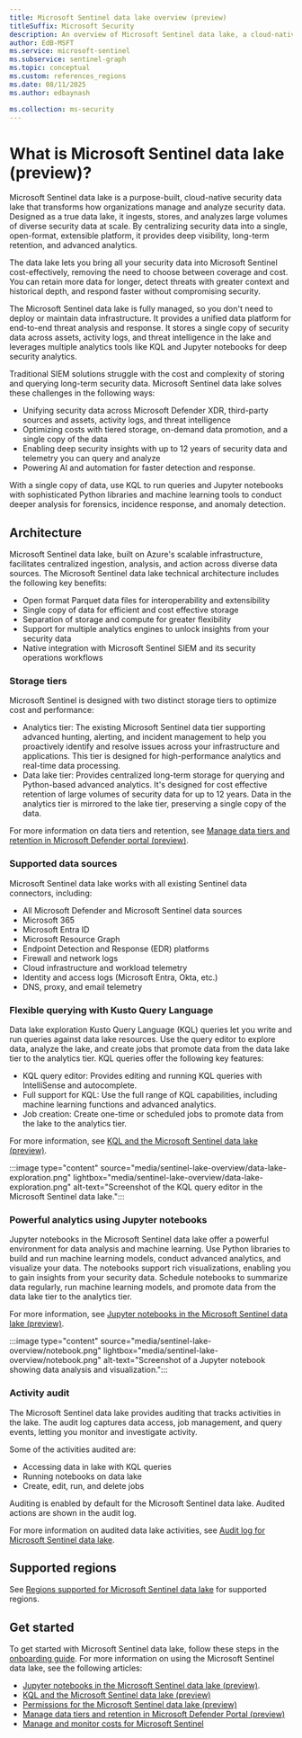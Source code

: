```yaml
---  
title: Microsoft Sentinel data lake overview (preview)
titleSuffix: Microsoft Security  
description: An overview of Microsoft Sentinel data lake, a cloud-native platform that extends Microsoft Sentinel with highly scalable, cost-effective long-term storage, advanced analytics, and AI-driven security operations.
author: EdB-MSFT  
ms.service: microsoft-sentinel  
ms.subservice: sentinel-graph
ms.topic: conceptual
ms.custom: references_regions
ms.date: 08/11/2025
ms.author: edbaynash  

ms.collection: ms-security  
---  
```



# What is Microsoft Sentinel data lake (preview)?

Microsoft Sentinel data lake is a purpose-built, cloud-native security data lake that transforms how organizations manage and analyze security data. Designed as a true data lake, it ingests, stores, and analyzes large volumes of diverse security data at scale. By centralizing security data into a single, open-format, extensible platform, it provides deep visibility, long-term retention, and advanced analytics.
  
The data lake lets you bring all your security data into Microsoft Sentinel cost-effectively, removing the need to choose between coverage and cost. You can retain more data for longer, detect threats with greater context and historical depth, and respond faster without compromising security.  

The Microsoft Sentinel data lake is fully managed, so you don't need to deploy or maintain data infrastructure. It provides a unified data platform for end-to-end threat analysis and response. It stores a single copy of security data across assets, activity logs, and threat intelligence in the lake and leverages multiple analytics tools like KQL and Jupyter notebooks for deep security analytics.

Traditional SIEM solutions struggle with the cost and complexity of storing and querying long-term security data. Microsoft Sentinel data lake solves these challenges in the following ways:

+ Unifying security data across Microsoft Defender XDR, third-party sources and assets, activity logs, and threat intelligence
+ Optimizing costs with tiered storage, on-demand data promotion, and a single copy of the data
+ Enabling deep security insights with up to 12 years of security data and telemetry you can query and analyze
+ Powering AI and automation for faster detection and response.

With a single copy of data, use KQL to run queries and Jupyter notebooks with sophisticated Python libraries and machine learning tools to conduct deeper analysis for forensics, incidence response, and anomaly detection.

## Architecture

Microsoft Sentinel data lake, built on Azure's scalable infrastructure, facilitates centralized ingestion, analysis, and action across diverse data sources. The Microsoft Sentinel data lake technical architecture includes the following key benefits: 

+ Open format Parquet data files for interoperability and extensibility
+ Single copy of data for efficient and cost effective storage
+ Separation of storage and compute for greater flexibility
+ Support for multiple analytics engines to unlock insights from your security data
+ Native integration with Microsoft Sentinel SIEM and its security operations workflows

### Storage tiers

Microsoft Sentinel is designed with two distinct storage tiers to optimize cost and performance:

+ Analytics tier: The existing Microsoft Sentinel data tier supporting advanced hunting, alerting, and incident management to help you proactively identify and resolve issues across your infrastructure and applications. This tier is designed for high-performance analytics and real-time data processing.
+ Data lake tier: Provides centralized long-term storage for querying and Python-based advanced analytics. It's designed for cost effective retention of large volumes of security data for up to 12 years. Data in the analytics tier is mirrored to the lake tier, preserving a single copy of the data. 
  
For more information on data tiers and retention, see [Manage data tiers and retention in Microsoft Defender portal (preview)](https://aka.ms/manage-data-defender-portal-overview).


### Supported data sources

Microsoft Sentinel data lake works with all existing Sentinel data connectors, including: 
+ All Microsoft Defender and Microsoft Sentinel data sources
+ Microsoft 365
+ Microsoft Entra ID
+ Microsoft Resource Graph
+ Endpoint Detection and Response (EDR) platforms
+ Firewall and network logs
+ Cloud infrastructure and workload telemetry
+ Identity and access logs (Microsoft Entra, Okta, etc.)
+ DNS, proxy, and email telemetry


### Flexible querying with Kusto Query Language

Data lake exploration Kusto Query Language (KQL) queries let you write and run queries against data lake resources. Use the query editor to explore data, analyze the lake, and create jobs that promote data from the data lake tier to the analytics tier.
KQL queries offer the following key features:

+ KQL query editor: Provides editing and running KQL queries with IntelliSense and autocomplete.
+ Full support for KQL: Use the full range of KQL capabilities, including machine learning functions and advanced analytics.
+ Job creation: Create one-time or scheduled jobs to promote data from the lake to the analytics tier.

For more information, see [KQL and the Microsoft Sentinel data lake (preview)](kql-overview.md).

:::image type="content" source="media/sentinel-lake-overview/data-lake-exploration.png" lightbox="media/sentinel-lake-overview/data-lake-exploration.png" alt-text="Screenshot of the KQL query editor in the Microsoft Sentinel data lake.":::

### Powerful analytics using Jupyter notebooks

Jupyter notebooks in the Microsoft Sentinel data lake offer a powerful environment for data analysis and machine learning. Use Python libraries to build and run machine learning models, conduct advanced analytics, and visualize your data. The notebooks support rich visualizations, enabling you to gain insights from your security data. Schedule notebooks to summarize data regularly, run machine learning models, and promote data from the data lake tier to the analytics tier.

For more information, see [Jupyter notebooks in the Microsoft Sentinel data lake (preview)](notebooks-overview.md).

:::image type="content" source="media/sentinel-lake-overview/notebook.png" lightbox="media/sentinel-lake-overview/notebook.png" alt-text="Screenshot of a Jupyter notebook showing data analysis and visualization."::: 

### Activity audit
The Microsoft Sentinel data lake provides auditing that tracks activities in the lake. The audit log captures data access, job management, and query events, letting you monitor and investigate activity.

Some of the activities audited are: 
+ Accessing data in lake with KQL queries
+ Running notebooks on data lake
+ Create, edit, run, and delete jobs 

Auditing is enabled by default for the Microsoft Sentinel data lake. Audited actions are shown in the audit log. 
 
For more information on audited data lake activities, see [Audit log for Microsoft Sentinel data lake](./auditing-lake-activities.md).

## Supported regions

See [Regions supported for Microsoft Sentinel data lake](../geographical-availability-data-residency.md#regions-supported-for-microsoft-sentinel-data-lake) for supported regions.
 

 
## Get started

To get started with Microsoft Sentinel data lake, follow these steps in the [onboarding guide](sentinel-lake-onboarding.md). 
For more information on using the Microsoft Sentinel data lake, see the following articles:
+ [Jupyter notebooks in the Microsoft Sentinel data lake (preview)](notebooks-overview.md).
+ [KQL and the Microsoft Sentinel data lake (preview)](kql-overview.md)
+ [Permissions for the Microsoft Sentinel data lake (preview)](../roles.md#roles-and-permissions-for-the-microsoft-sentinel-data-lake-preview) 
+ [Manage data tiers and retention in Microsoft Defender Portal (preview)](https://aka.ms/manage-data-defender-portal-overview) 
+ [Manage and monitor costs for Microsoft Sentinel](../billing-monitor-costs.md)
